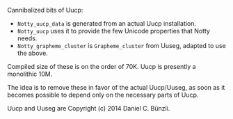Cannibalized bits of Uucp:

- `Notty_uucp_data` is generated from an actual Uucp installation.
- `Notty_uucp` uses it to provide the few Unicode properties that Notty needs.
- `Notty_grapheme_cluster` is `Grapheme_cluster` from Uuseg, adapted to use the
  above.

Compiled size of these is on the order of 70K. Uucp is presently a monolithic 10M.

The idea is to remove these in favor of the actual Uucp/Uuseg, as soon as it
becomes possible to depend only on the necessary parts of Uucp.

Uucp and Uuseg are Copyright (c) 2014 Daniel C. Bünzli.
